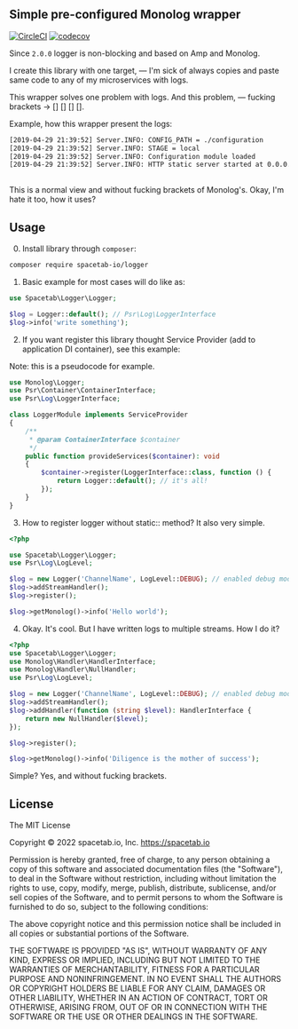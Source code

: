 Simple pre-configured Monolog wrapper
-------------------------------------

[![CircleCI](https://circleci.com/gh/spacetab-io/logger-php.svg?style=svg)](https://circleci.com/gh/spacetab-io/logger-php)
[![codecov](https://codecov.io/gh/spacetab-io/logger-php/branch/master/graph/badge.svg)](https://codecov.io/gh/spacetab-io/logger-php)

Since `2.0.0` logger is non-blocking and based on Amp and Monolog. 

I create this library with one target, — I'm sick of always copies 
and paste same code to any of my microservices with logs. 

This wrapper solves one problem with logs. And this problem, — fucking brackets -> [] [] [] [].

Example, how this wrapper present the logs:

```bash
[2019-04-29 21:39:52] Server.INFO: CONFIG_PATH = ./configuration  
[2019-04-29 21:39:52] Server.INFO: STAGE = local  
[2019-04-29 21:39:52] Server.INFO: Configuration module loaded  
[2019-04-29 21:39:52] Server.INFO: HTTP static server started at 0.0.0.0:8080  
 
```

This is a normal view and without fucking brackets of Monolog's. Okay, I'm hate it too, how it uses?

## Usage

0) Install library through `composer`:

```bash
composer require spacetab-io/logger
```

1) Basic example for most cases will do like as:

```php
use Spacetab\Logger\Logger;

$log = Logger::default(); // Psr\Log\LoggerInterface
$log->info('write something');
```

2) If you want register this library thought Service Provider (add to application DI container), see this example:

Note: this is a pseudocode for example.

```php
use Monolog\Logger;
use Psr\Container\ContainerInterface;
use Psr\Log\LoggerInterface;

class LoggerModule implements ServiceProvider
{
    /**
     * @param ContainerInterface $container
     */
    public function provideServices($container): void
    {
        $container->register(LoggerInterface::class, function () {
            return Logger::default(); // it's all!
        });
    }
}
```

3) How to register logger without static:: method?
It also very simple.

```php
<?php

use Spacetab\Logger\Logger;
use Psr\Log\LogLevel;

$log = new Logger('ChannelName', LogLevel::DEBUG); // enabled debug mode and set the channel name
$log->addStreamHandler();
$log->register();

$log->getMonolog()->info('Hello world');
```

4) Okay. It's cool. But I have written logs to multiple streams. How I do it?

```php
<?php
use Spacetab\Logger\Logger;
use Monolog\Handler\HandlerInterface;
use Monolog\Handler\NullHandler;
use Psr\Log\LogLevel;

$log = new Logger('ChannelName', LogLevel::DEBUG); // enabled debug mode and set the channel name
$log->addStreamHandler();
$log->addHandler(function (string $level): HandlerInterface {
    return new NullHandler($level);
});

$log->register();

$log->getMonolog()->info('Diligence is the mother of success');
```

Simple? Yes, and without fucking brackets.

## License

The MIT License

Copyright © 2022 spacetab.io, Inc. https://spacetab.io

Permission is hereby granted, free of charge, to any person obtaining a copy
of this software and associated documentation files (the "Software"), to deal
in the Software without restriction, including without limitation the rights
to use, copy, modify, merge, publish, distribute, sublicense, and/or sell
copies of the Software, and to permit persons to whom the Software is
furnished to do so, subject to the following conditions:

The above copyright notice and this permission notice shall be included in
all copies or substantial portions of the Software.

THE SOFTWARE IS PROVIDED "AS IS", WITHOUT WARRANTY OF ANY KIND, EXPRESS OR
IMPLIED, INCLUDING BUT NOT LIMITED TO THE WARRANTIES OF MERCHANTABILITY,
FITNESS FOR A PARTICULAR PURPOSE AND NONINFRINGEMENT. IN NO EVENT SHALL THE
AUTHORS OR COPYRIGHT HOLDERS BE LIABLE FOR ANY CLAIM, DAMAGES OR OTHER
LIABILITY, WHETHER IN AN ACTION OF CONTRACT, TORT OR OTHERWISE, ARISING FROM,
OUT OF OR IN CONNECTION WITH THE SOFTWARE OR THE USE OR OTHER DEALINGS IN
THE SOFTWARE.
